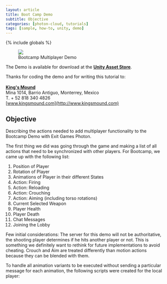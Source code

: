 ```yaml
---
layout: article
title: Boot Camp Demo
subtitle: Objective
categories: [photon-cloud, tutorials]
tags: [sample, how-to, unity, demo]
---
```

{% include globals %}


<figure>
<img src="{{ IMG }}/Demo-BootcampMultiplayer.png" />
<figcaption>Bootcamp Multiplayer Demo</figcaption>
</figure>

The Demo is available for download at the **[Unity Asset
Store](http://u3d.as/content/exit-games/photon-bootcamp-demo/1AA)**.

Thanks for coding the demo and for writing this tutorial to:\
\
 **[King's Mound](http://www.kingsmound.com)**\
 Mina 1014, Barrio Antiguo, Monterrey, Mexico\
 T. + 52 818 340 4826\
 [www.kingsmound.com](http://www.kingsmound.com)

## Objective

Describing the actions needed to add multiplayer functionality to the
Bootcamp Demo with Exit Games Photon.

The first thing we did was going through the game and making a list of
all actions that need to be synchronized with other players. For
Bootcamp, we came up with the following list:

1.  Position of Player
2.  Rotation of Player
3.  Animations of Player in their different States
4.  Action: Firing
5.  Action: Reloading
6.  Action: Crouching
7.  Action: Aiming (including torso rotations)
8.  Current Selected Weapon
9.  Player Health
10. Player Death
11. Chat Messages
12. Joining the Lobby

Few initial considerations: The server for this demo will not be
authoritative, the shooting player determines if he hits another player
or not. This is something we definitely want to rethink for future
implementations to avoid cheating. Crouch and Aim are treated
differently than motion actions because they can be blended with them.

To handle all animation variants to be executed without sending a
particular message for each animation, the following scripts were
created for the local player:


